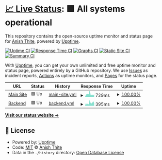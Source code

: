 # [📈 Live Status](https://DivaHQ.github.io/upptime): <!--live status--> **🟩 All systems operational**

This repository contains the open-source uptime monitor and status page for [Anish Thite](DivaHQ.github.io), powered by [Upptime](https://github.com/upptime/upptime).

[![Uptime CI](https://github.com/DivaHQ/upptime/workflows/Uptime%20CI/badge.svg)](https://github.com/DivaHQ/upptime/actions?query=workflow%3A%22Uptime+CI%22)
[![Response Time CI](https://github.com/DivaHQ/upptime/workflows/Response%20Time%20CI/badge.svg)](https://github.com/DivaHQ/upptime/actions?query=workflow%3A%22Response+Time+CI%22)
[![Graphs CI](https://github.com/DivaHQ/upptime/workflows/Graphs%20CI/badge.svg)](https://github.com/DivaHQ/upptime/actions?query=workflow%3A%22Graphs+CI%22)
[![Static Site CI](https://github.com/DivaHQ/upptime/workflows/Static%20Site%20CI/badge.svg)](https://github.com/DivaHQ/upptime/actions?query=workflow%3A%22Static+Site+CI%22)
[![Summary CI](https://github.com/DivaHQ/upptime/workflows/Summary%20CI/badge.svg)](https://github.com/DivaHQ/upptime/actions?query=workflow%3A%22Summary+CI%22)

With [Upptime](https://upptime.js.org), you can get your own unlimited and free uptime monitor and status page, powered entirely by a GitHub repository. We use [Issues](https://github.com/DivaHQ/upptime/issues) as incident reports, [Actions](https://github.com/DivaHQ/upptime/actions) as uptime monitors, and [Pages](https://DivaHQ.github.io/upptime) for the status page.

<!--start: status pages-->
<!-- This summary is generated by Upptime (https://github.com/upptime/upptime) -->
<!-- Do not edit this manually, your changes will be overwritten -->
<!-- prettier-ignore -->
| URL | Status | History | Response Time | Uptime |
| --- | ------ | ------- | ------------- | ------ |
| <img alt="" src="https://favicons.githubusercontent.com/diva.so" height="13"> [Main Site](https://diva.so) | 🟩 Up | [main-site.yml](https://github.com/DivaHQ/upptime/commits/HEAD/history/main-site.yml) | <details><summary><img alt="Response time graph" src="./graphs/main-site/response-time-week.png" height="20"> 729ms</summary><br><a href="https://DivaHQ.github.io/upptime/history/main-site"><img alt="Response time 687" src="https://img.shields.io/endpoint?url=https%3A%2F%2Fraw.githubusercontent.com%2FDivaHQ%2Fupptime%2FHEAD%2Fapi%2Fmain-site%2Fresponse-time.json"></a><br><a href="https://DivaHQ.github.io/upptime/history/main-site"><img alt="24-hour response time 687" src="https://img.shields.io/endpoint?url=https%3A%2F%2Fraw.githubusercontent.com%2FDivaHQ%2Fupptime%2FHEAD%2Fapi%2Fmain-site%2Fresponse-time-day.json"></a><br><a href="https://DivaHQ.github.io/upptime/history/main-site"><img alt="7-day response time 729" src="https://img.shields.io/endpoint?url=https%3A%2F%2Fraw.githubusercontent.com%2FDivaHQ%2Fupptime%2FHEAD%2Fapi%2Fmain-site%2Fresponse-time-week.json"></a><br><a href="https://DivaHQ.github.io/upptime/history/main-site"><img alt="30-day response time 687" src="https://img.shields.io/endpoint?url=https%3A%2F%2Fraw.githubusercontent.com%2FDivaHQ%2Fupptime%2FHEAD%2Fapi%2Fmain-site%2Fresponse-time-month.json"></a><br><a href="https://DivaHQ.github.io/upptime/history/main-site"><img alt="1-year response time 687" src="https://img.shields.io/endpoint?url=https%3A%2F%2Fraw.githubusercontent.com%2FDivaHQ%2Fupptime%2FHEAD%2Fapi%2Fmain-site%2Fresponse-time-year.json"></a></details> | <details><summary><a href="https://DivaHQ.github.io/upptime/history/main-site">100.00%</a></summary><a href="https://DivaHQ.github.io/upptime/history/main-site"><img alt="All-time uptime 100.00%" src="https://img.shields.io/endpoint?url=https%3A%2F%2Fraw.githubusercontent.com%2FDivaHQ%2Fupptime%2FHEAD%2Fapi%2Fmain-site%2Fuptime.json"></a><br><a href="https://DivaHQ.github.io/upptime/history/main-site"><img alt="24-hour uptime 100.00%" src="https://img.shields.io/endpoint?url=https%3A%2F%2Fraw.githubusercontent.com%2FDivaHQ%2Fupptime%2FHEAD%2Fapi%2Fmain-site%2Fuptime-day.json"></a><br><a href="https://DivaHQ.github.io/upptime/history/main-site"><img alt="7-day uptime 100.00%" src="https://img.shields.io/endpoint?url=https%3A%2F%2Fraw.githubusercontent.com%2FDivaHQ%2Fupptime%2FHEAD%2Fapi%2Fmain-site%2Fuptime-week.json"></a><br><a href="https://DivaHQ.github.io/upptime/history/main-site"><img alt="30-day uptime 100.00%" src="https://img.shields.io/endpoint?url=https%3A%2F%2Fraw.githubusercontent.com%2FDivaHQ%2Fupptime%2FHEAD%2Fapi%2Fmain-site%2Fuptime-month.json"></a><br><a href="https://DivaHQ.github.io/upptime/history/main-site"><img alt="1-year uptime 100.00%" src="https://img.shields.io/endpoint?url=https%3A%2F%2Fraw.githubusercontent.com%2FDivaHQ%2Fupptime%2FHEAD%2Fapi%2Fmain-site%2Fuptime-year.json"></a></details>
| <img alt="" src="https://favicons.githubusercontent.com/mk1.diva.so" height="13"> [Backend](https://mk1.diva.so:2053) | 🟩 Up | [backend.yml](https://github.com/DivaHQ/upptime/commits/HEAD/history/backend.yml) | <details><summary><img alt="Response time graph" src="./graphs/backend/response-time-week.png" height="20"> 395ms</summary><br><a href="https://DivaHQ.github.io/upptime/history/backend"><img alt="Response time 404" src="https://img.shields.io/endpoint?url=https%3A%2F%2Fraw.githubusercontent.com%2FDivaHQ%2Fupptime%2FHEAD%2Fapi%2Fbackend%2Fresponse-time.json"></a><br><a href="https://DivaHQ.github.io/upptime/history/backend"><img alt="24-hour response time 311" src="https://img.shields.io/endpoint?url=https%3A%2F%2Fraw.githubusercontent.com%2FDivaHQ%2Fupptime%2FHEAD%2Fapi%2Fbackend%2Fresponse-time-day.json"></a><br><a href="https://DivaHQ.github.io/upptime/history/backend"><img alt="7-day response time 395" src="https://img.shields.io/endpoint?url=https%3A%2F%2Fraw.githubusercontent.com%2FDivaHQ%2Fupptime%2FHEAD%2Fapi%2Fbackend%2Fresponse-time-week.json"></a><br><a href="https://DivaHQ.github.io/upptime/history/backend"><img alt="30-day response time 404" src="https://img.shields.io/endpoint?url=https%3A%2F%2Fraw.githubusercontent.com%2FDivaHQ%2Fupptime%2FHEAD%2Fapi%2Fbackend%2Fresponse-time-month.json"></a><br><a href="https://DivaHQ.github.io/upptime/history/backend"><img alt="1-year response time 404" src="https://img.shields.io/endpoint?url=https%3A%2F%2Fraw.githubusercontent.com%2FDivaHQ%2Fupptime%2FHEAD%2Fapi%2Fbackend%2Fresponse-time-year.json"></a></details> | <details><summary><a href="https://DivaHQ.github.io/upptime/history/backend">100.00%</a></summary><a href="https://DivaHQ.github.io/upptime/history/backend"><img alt="All-time uptime 99.56%" src="https://img.shields.io/endpoint?url=https%3A%2F%2Fraw.githubusercontent.com%2FDivaHQ%2Fupptime%2FHEAD%2Fapi%2Fbackend%2Fuptime.json"></a><br><a href="https://DivaHQ.github.io/upptime/history/backend"><img alt="24-hour uptime 100.00%" src="https://img.shields.io/endpoint?url=https%3A%2F%2Fraw.githubusercontent.com%2FDivaHQ%2Fupptime%2FHEAD%2Fapi%2Fbackend%2Fuptime-day.json"></a><br><a href="https://DivaHQ.github.io/upptime/history/backend"><img alt="7-day uptime 100.00%" src="https://img.shields.io/endpoint?url=https%3A%2F%2Fraw.githubusercontent.com%2FDivaHQ%2Fupptime%2FHEAD%2Fapi%2Fbackend%2Fuptime-week.json"></a><br><a href="https://DivaHQ.github.io/upptime/history/backend"><img alt="30-day uptime 99.56%" src="https://img.shields.io/endpoint?url=https%3A%2F%2Fraw.githubusercontent.com%2FDivaHQ%2Fupptime%2FHEAD%2Fapi%2Fbackend%2Fuptime-month.json"></a><br><a href="https://DivaHQ.github.io/upptime/history/backend"><img alt="1-year uptime 99.56%" src="https://img.shields.io/endpoint?url=https%3A%2F%2Fraw.githubusercontent.com%2FDivaHQ%2Fupptime%2FHEAD%2Fapi%2Fbackend%2Fuptime-year.json"></a></details>

<!--end: status pages-->

[**Visit our status website →**](https://DivaHQ.github.io/upptime)

## 📄 License

- Powered by: [Upptime](https://github.com/upptime/upptime)
- Code: [MIT](./LICENSE) © [Anish Thite](anishthite.github.io)
- Data in the `./history` directory: [Open Database License](https://opendatacommons.org/licenses/odbl/1-0/)
